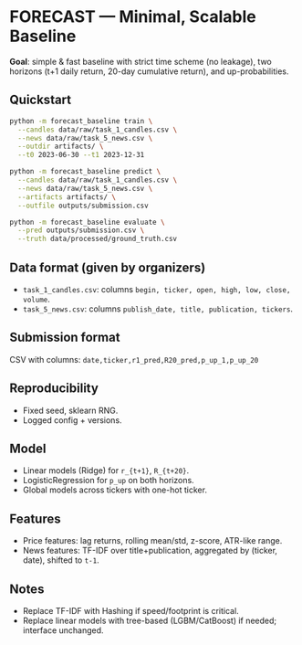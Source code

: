 # FORECAST — Minimal, Scalable Baseline

**Goal**: simple & fast baseline with strict time scheme (no leakage), two horizons (t+1 daily return, 20-day cumulative return), and up-probabilities.

## Quickstart

```bash
python -m forecast_baseline train \
  --candles data/raw/task_1_candles.csv \
  --news data/raw/task_5_news.csv \
  --outdir artifacts/ \
  --t0 2023-06-30 --t1 2023-12-31

python -m forecast_baseline predict \
  --candles data/raw/task_1_candles.csv \
  --news data/raw/task_5_news.csv \
  --artifacts artifacts/ \
  --outfile outputs/submission.csv

python -m forecast_baseline evaluate \
  --pred outputs/submission.csv \
  --truth data/processed/ground_truth.csv
```

## Data format (given by organizers)
- `task_1_candles.csv`: columns `begin, ticker, open, high, low, close, volume`.
- `task_5_news.csv`: columns `publish_date, title, publication, tickers`.

## Submission format
CSV with columns:
`date,ticker,r1_pred,R20_pred,p_up_1,p_up_20`

## Reproducibility
- Fixed seed, sklearn RNG.
- Logged config + versions.

## Model
- Linear models (Ridge) for `r_{t+1}`, `R_{t+20}`.
- LogisticRegression for `p_up` on both horizons.
- Global models across tickers with one-hot ticker.

## Features
- Price features: lag returns, rolling mean/std, z-score, ATR-like range.
- News features: TF-IDF over title+publication, aggregated by (ticker, date), shifted to `t-1`.

## Notes
- Replace TF-IDF with Hashing if speed/footprint is critical.
- Replace linear models with tree-based (LGBM/CatBoost) if needed; interface unchanged.
